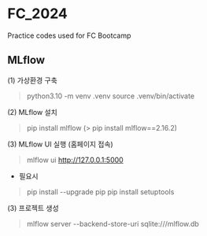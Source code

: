 # FC_2024
Practice codes used for FC Bootcamp

## MLflow
(1) 가상환경 구축
> python3.10 -m venv .venv
> source .venv/bin/activate


(2) MLflow 설치
> pip install mlflow (> pip install mlflow==2.16.2)

(3) MLflow UI 실행 (홈페이지 접속)
> mlflow ui
> http://127.0.0.1:5000

- 필요시
> pip install --upgrade pip
> pip install setuptools

(3) 프로젝트 생성
> mlflow server --backend-store-uri sqlite:///mlflow.db